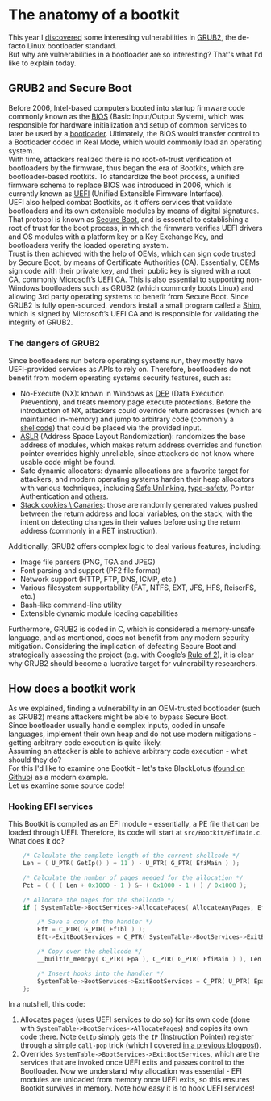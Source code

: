 # The anatomy of a bootkit
This year I [discovered](https://www.microsoft.com/en-us/security/blog/2025/03/31/analyzing-open-source-bootloaders-finding-vulnerabilities-faster-with-ai/) some interesting vulnerabilities in [GRUB2](https://www.gnu.org/software/grub/), the de-facto Linux bootloader standard.  
But why are vulnerabilities in a bootloader are so interesting? That's what I'd like to explain today.  

## GRUB2 and Secure Boot
Before 2006, Intel-based computers booted into startup firmware code commonly known as the [BIOS](https://en.wikipedia.org/wiki/BIOS) (Basic Input/Output System), which was responsible for hardware initialization and setup of common services to later be used by a [bootloader](https://en.wikipedia.org/wiki/Bootloader). Ultimately, the BIOS would transfer control to a Bootloader coded in Real Mode, which would commonly load an operating system.  
With time, attackers realized there is no root-of-trust verification of bootloaders by the firmware, thus began the era of Bootkits, which are bootloader-based rootkits.  To standardize the boot process, a unified firmware schema to replace BIOS was introduced in 2006, which is currently known as [UEFI](https://en.wikipedia.org/wiki/UEFI) (Unified Extensible Firmware Interface).  
UEFI also helped combat Bootkits, as it offers services that validate bootloaders and its own extensible modules by means of digital signatures. That protocol is known as [Secure Boot](https://learn.microsoft.com/en-us/windows-hardware/design/device-experiences/oem-secure-boot), and is essential to establishing a root of trust for the boot process, in which the firmware verifies UEFI drivers and OS modules with a platform key or a Key Exchange Key, and bootloaders verify the loaded operating system.  
Trust is then achieved with the help of OEMs, which can sign code trusted by Secure Boot, by means of Certificate Authorities (CA). Essentially, OEMs sign code with their private key, and their public key is signed with a root CA, commonly [Microsoft’s UEFI CA](https://uefi.org/sites/default/files/resources/UEFI_Plugfest_2013_-_New_Orleans_-_Microsoft_UEFI_CA.PDF). This is also essential to supporting non-Windows bootloaders such as GRUB2 (which commonly boots Linux) and allowing 3rd party operating systems to benefit from Secure Boot. Since GRUB2 is fully open-sourced, vendors install a small program called a [Shim](https://www.gnu.org/software/grub/manual/grub/html_node/UEFI-secure-boot-and-shim.html), which is signed by Microsoft’s UEFI CA and is responsible for validating the integrity of GRUB2.

### The dangers of GRUB2
Since bootloaders run before operating systems run, they mostly have UEFI-provided services as APIs to rely on. Therefore, bootloaders do not benefit from modern operating systems security features, such as:
-	No-Execute (NX): known in Windows as [DEP](https://learn.microsoft.com/en-us/windows/win32/memory/data-execution-prevention) (Data Execution Prevention), and treats memory page execute protections. Before the introduction of NX, attackers could override return addresses (which are maintained in-memory) and jump to arbitrary code (commonly a [shellcode](https://en.wikipedia.org/wiki/Shellcode)) that could be placed via the provided input.
-	[ASLR](https://en.wikipedia.org/wiki/Address_space_layout_randomization) (Address Space Layout Randomization): randomizes the base address of modules, which makes return address overrides and function pointer overrides highly unreliable, since attackers do not know where usable code might be found.
-	Safe dynamic allocators: dynamic allocations are a favorite target for attackers, and modern operating systems harden their heap allocators with various techniques, including [Safe Unlinking](https://msrc.microsoft.com/blog/2009/05/safe-unlinking-in-the-kernel-pool/), [type-safety](https://security.apple.com/blog/towards-the-next-generation-of-xnu-memory-safety/), Pointer Authentication and [others](https://theapplewiki.com/wiki/Heap_Hardening).
-	[Stack cookies \ Canaries](https://en.wikipedia.org/wiki/Buffer_overflow_protection): those are randomly generated values pushed between the return address and local variables, on the stack, with the intent on detecting changes in their values before using the return address (commonly in a RET instruction).

 Additionally, GRUB2 offers complex logic to deal various features, including:
-	Image file parsers (PNG, TGA and JPEG)
-	Font parsing and support (PF2 file format)
-	Network support (HTTP, FTP, DNS, ICMP, etc.)
-	Various filesystem supportability (FAT, NTFS, EXT, JFS, HFS, ReiserFS, etc.)
-	Bash-like command-line utility
-	Extensible dynamic module loading capabilities

Furthermore, GRUB2 is coded in C, which is considered a memory-unsafe language, and as mentioned, does not benefit from any modern security mitigation. Considering the implication of defeating Secure Boot and strategically assessing the project (e.g. with Google’s [Rule of 2](https://chromium.googlesource.com/chromium/src/+/master/docs/security/rule-of-2.md)), it is clear why GRUB2 should become a lucrative target for vulnerability researchers.

## How does a bootkit work
As we explained, finding a vulnerability in an OEM-trusted bootloader (such as GRUB2) means attackers might be able to bypass Secure Boot.  
Since bootloader usually handle complex inputs, coded in unsafe languages, implement their own heap and do not use modern mitigations - getting arbitrary code execution is quite likely.  
Assuming an attacker is able to achieve arbitrary code execution - what should they do?  
For this I'd like to examine one Bootkit - let's take BlackLotus ([found on Github](https://github.com/ldpreload/BlackLotus/tree/main)) as a modern example.  
Let us examine some source code!

### Hooking EFI services
This Bootkit is compiled as an EFI module - essentially, a PE file that can be loaded through UEFI. Therefore, its code will start at `src/Bootkit/EfiMain.c`. What does it do?  
```c
	/* Calculate the complete length of the current shellcode */
	Len = ( U_PTR( GetIp() ) + 11 ) - U_PTR( G_PTR( EfiMain ) );

	/* Calculate the number of pages needed for the allocation */
	Pct = ( ( ( Len + 0x1000 - 1 ) &~ ( 0x1000 - 1 ) ) / 0x1000 );

	/* Allocate the pages for the shellcode */
	if ( SystemTable->BootServices->AllocatePages( AllocateAnyPages, EfiRuntimeServicesData, Pct, &Epa ) == EFI_SUCCESS ) {

		/* Save a copy of the handler */
		Eft = C_PTR( G_PTR( EfTbl ) );
		Eft->ExitBootServices = C_PTR( SystemTable->BootServices->ExitBootServices );

		/* Copy over the shellcode */
		__builtin_memcpy( C_PTR( Epa ), C_PTR( G_PTR( EfiMain ) ), Len );

		/* Insert hooks into the handler */
		SystemTable->BootServices->ExitBootServices = C_PTR( U_PTR( Epa ) + ( G_PTR( ExitBootServicesHook ) - G_PTR( EfiMain ) ) );
	};

```

In a nutshell, this code:
1. Allocates pages (uses UEFI services to do so) for its own code (done with `SystemTable->BootServices->AllocatePages`) and copies its own code there. Note `GetIp` simply gets the `IP` (Instruction Pointer) register through a simple `call-pop` trick (which I covered [in a previous blogpost](https://github.com/yo-yo-yo-jbo/msf_shellcode_analysis/)).
2. Overrides `SystemTable->BootServices->ExitBootServices`, which are the services that are invoked once UEFI exits and passes control to the Bootloader. Now we understand why allocation was essential - EFI modules are unloaded from memory once UEFI exits, so this ensures Bootkit survives in memory. Note how easy it is to hook UEFI services!









